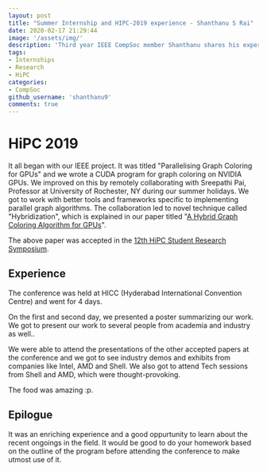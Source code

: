 ```yaml
---
layout: post
title: "Summer Internship and HIPC-2019 experience - Shanthanu S Rai"
date: 2020-02-17 21:29:44
image: '/assets/img/'
description: 'Third year IEEE CompSoc member Shanthanu shares his experience on his summer internship and HiPC-2019'
tags:
- Internships
- Research
- HiPC
categories:
- CompSoc
github_username: 'shanthanu9'
comments: true
---
```

# HiPC 2019

It all began with our IEEE project. It was titled "Parallelising Graph
Coloring for GPUs" and we wrote a CUDA program for graph coloring on
NVIDIA GPUs. We improved on this by remotely collaborating with
Sreepathi Pai, Professor at University of Rochester, NY  during our
summer holidays. We got to work with better tools and frameworks specific
to implementing parallel graph algorithms. The collaboration led to
novel technique called "Hybridization", which is explained in our paper
titled "[A Hybrid Graph Coloring Algorithm for
GPUs](https://arxiv.org/abs/1912.01478)". 

The above paper was accepted in the [12th HiPC Student Research
Symposium](https://hipc.org/students-research-symposium/).

## Experience

The conference was held at HICC (Hyderabad International Convention
Centre) and went for 4 days. 

On the first and second day, we presented a poster summarizing our work.
We got to present our work to several people from academia and industry
as well..

We were able to attend the presentations of the other accepted papers at
the conference and we got to see industry demos and exhibits from
companies like Intel, AMD and Shell. We also got to attend Tech sessions
from Shell and AMD, which were thought-provoking.

The food was amazing :p.

## Epilogue

It was an enriching experience and a good oppurtunity to learn about the
recent ongoings in the field. It would be good to do your homework based
on the outline of the program before attending the conference to make
utmost use of it.

